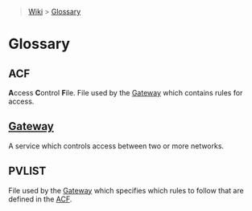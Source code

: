> [Wiki](Home) > [Glossary](Glossary)

Glossary
========

ACF
---
**A**ccess **C**ontrol **F**ile.  File used by the [Gateway](#Gateway) which contains rules for access.

[Gateway](/wiki/Access-Gateway)
-------
A service which controls access between two or more networks.

PVLIST
------
File used by the [Gateway](#Gateway) which specifies which rules to follow that are defined in the [ACF](#ACF).

